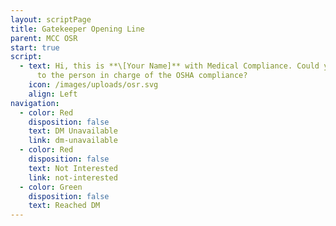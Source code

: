 ```yaml
---
layout: scriptPage
title: Gatekeeper Opening Line
parent: MCC OSR
start: true
script:
  - text: Hi, this is **\[Your Name]** with Medical Compliance. Could you direct me
      to the person in charge of the OSHA compliance?
    icon: /images/uploads/osr.svg
    align: Left
navigation:
  - color: Red
    disposition: false
    text: DM Unavailable
    link: dm-unavailable
  - color: Red
    disposition: false
    text: Not Interested
    link: not-interested
  - color: Green
    disposition: false
    text: Reached DM
---
```

